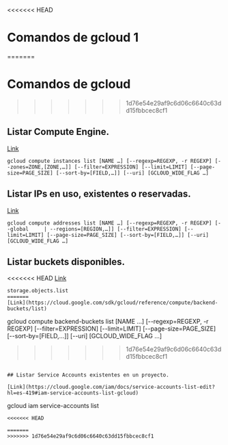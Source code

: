 <<<<<<< HEAD
# Comandos de gcloud 1
=======
# Comandos de gcloud
>>>>>>> 1d76e54e29af9c6d06c6640c63dd15fbbcec8cf1

## Listar Compute Engine.

[Link](https://cloud.google.com/sdk/gcloud/reference/compute/instances/list)
``` 
gcloud compute instances list [NAME …] [--regexp=REGEXP, -r REGEXP] [--zones=ZONE,[ZONE,…]] [--filter=EXPRESSION] [--limit=LIMIT] [--page-size=PAGE_SIZE] [--sort-by=[FIELD,…]] [--uri] [GCLOUD_WIDE_FLAG …]
```

## Listar IPs en uso, existentes o reservadas.

[Link](https://cloud.google.com/sdk/gcloud/reference/compute/addresses/list)
``` 
gcloud compute addresses list [NAME …] [--regexp=REGEXP, -r REGEXP] [--global     | --regions=[REGION,…]] [--filter=EXPRESSION] [--limit=LIMIT] [--page-size=PAGE_SIZE] [--sort-by=[FIELD,…]] [--uri] [GCLOUD_WIDE_FLAG …]
```

## Listar buckets disponibles.

<<<<<<< HEAD
[Link](https://cloud.google.com/storage/docs/listing-objects?hl=es-419)
``` 
storage.objects.list
=======
[Link](https://cloud.google.com/sdk/gcloud/reference/compute/backend-buckets/list)
``` 
gcloud compute backend-buckets list [NAME …] [--regexp=REGEXP, -r REGEXP] [--filter=EXPRESSION] [--limit=LIMIT] [--page-size=PAGE_SIZE] [--sort-by=[FIELD,…]] [--uri] [GCLOUD_WIDE_FLAG …]
>>>>>>> 1d76e54e29af9c6d06c6640c63dd15fbbcec8cf1
```

## Listar Service Accounts existentes en un proyecto.

[Link](https://cloud.google.com/iam/docs/service-accounts-list-edit?hl=es-419#iam-service-accounts-list-gcloud)
``` 
gcloud iam service-accounts list
```
<<<<<<< HEAD

=======
>>>>>>> 1d76e54e29af9c6d06c6640c63dd15fbbcec8cf1
